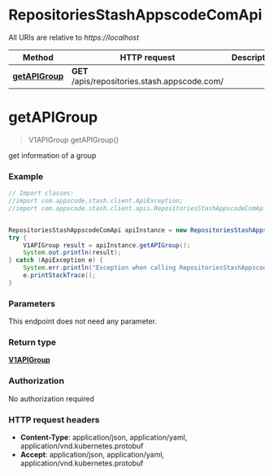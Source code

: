 # RepositoriesStashAppscodeComApi

All URIs are relative to *https://localhost*

Method | HTTP request | Description
------------- | ------------- | -------------
[**getAPIGroup**](RepositoriesStashAppscodeComApi.md#getAPIGroup) | **GET** /apis/repositories.stash.appscode.com/ | 


<a name="getAPIGroup"></a>
# **getAPIGroup**
> V1APIGroup getAPIGroup()



get information of a group

### Example
```java
// Import classes:
//import com.appscode.stash.client.ApiException;
//import com.appscode.stash.client.apis.RepositoriesStashAppscodeComApi;


RepositoriesStashAppscodeComApi apiInstance = new RepositoriesStashAppscodeComApi();
try {
    V1APIGroup result = apiInstance.getAPIGroup();
    System.out.println(result);
} catch (ApiException e) {
    System.err.println("Exception when calling RepositoriesStashAppscodeComApi#getAPIGroup");
    e.printStackTrace();
}
```

### Parameters
This endpoint does not need any parameter.

### Return type

[**V1APIGroup**](V1APIGroup.md)

### Authorization

No authorization required

### HTTP request headers

 - **Content-Type**: application/json, application/yaml, application/vnd.kubernetes.protobuf
 - **Accept**: application/json, application/yaml, application/vnd.kubernetes.protobuf

